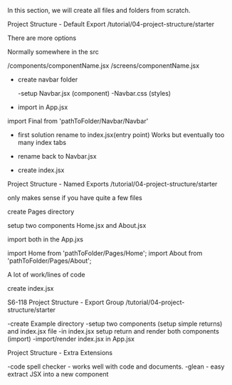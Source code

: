 In this section, we will create all files and folders from scratch.

Project Structure - Default Export
/tutorial/04-project-structure/starter

There are more options

Normally somewhere in the src

/components/componentName.jsx /screens/componentName.jsx

* create navbar folder

    -setup Navbar.jsx (component)
    -Navbar.css (styles)
* import in App.jsx

import Final from 'pathToFolder/Navbar/Navbar'

* first solution rename to index.jsx(entry point)
Works but eventually too many index tabs 

* rename back to Navbar.jsx
* create index.jsx


Project Structure - Named Exports
/tutorial/04-project-structure/starter

only makes sense if you have quite a few files

create Pages directory

setup two components Home.jsx and About.jsx

import both in the App.jxs

import Home from 'pathToFolder/Pages/Home'; import About from 'pathToFolder/Pages/About';

A lot of work/lines of code

create index.jsx

S6-118
Project Structure - Export Group
/tutorial/04-project-structure/starter

-create Example directory
-setup two components (setup simple returns) and index.jsx file
-in index.jsx setup return and render both components (import)
-import/render index.jsx in App.jsx

Project Structure - Extra Extensions

-code spell checker - works well with code and documents.
-glean - easy extract JSX into a new component